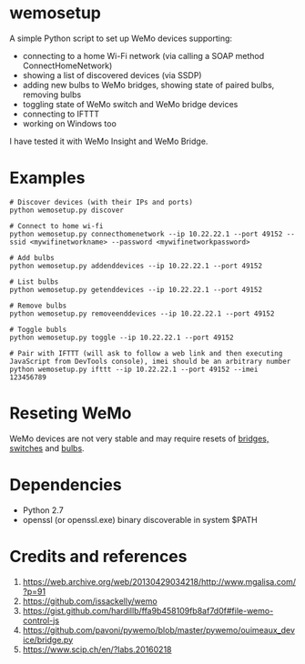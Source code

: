 # wemosetup
A simple Python script to set up WeMo devices supporting:
 - connecting to a home Wi-Fi network (via calling a SOAP method ConnectHomeNetwork)
 - showing a list of discovered devices (via SSDP)
 - adding new bulbs to WeMo bridges, showing state of paired bulbs, removing bulbs
 - toggling state of WeMo switch and WeMo bridge devices
 - connecting to IFTTT
 - working on Windows too

I have tested it with WeMo Insight and WeMo Bridge.

# Examples

```shell
# Discover devices (with their IPs and ports)
python wemosetup.py discover

# Connect to home wi-fi
python wemosetup.py connecthomenetwork --ip 10.22.22.1 --port 49152 --ssid <mywifinetworkname> --password <mywifinetworkpassword>

# Add bulbs
python wemosetup.py addenddevices --ip 10.22.22.1 --port 49152

# List bulbs
python wemosetup.py getenddevices --ip 10.22.22.1 --port 49152

# Remove bulbs
python wemosetup.py removeenddevices --ip 10.22.22.1 --port 49152

# Toggle bubls
python wemosetup.py toggle --ip 10.22.22.1 --port 49152

# Pair with IFTTT (will ask to follow a web link and then executing JavaScript from DevTools console), imei should be an arbitrary number 
python wemosetup.py ifttt --ip 10.22.22.1 --port 49152 --imei 123456789
```

# Reseting WeMo
WeMo devices are not very stable and may require resets of [bridges, switches](http://community.wemo.com/t5/WEMO-Application/WeMo-Resetting-the-Easy-Way/td-p/5016) and [bulbs](https://support.smartthings.com/hc/en-us/articles/204259040-Belkin-WeMo-LED-Bulb-F7C033-).

# Dependencies
- Python 2.7
- openssl (or openssl.exe) binary discoverable in system $PATH

# Credits and references
1. https://web.archive.org/web/20130429034218/http://www.mgalisa.com/?p=91
2. https://github.com/issackelly/wemo
3. https://gist.github.com/hardillb/ffa9b458109fb8af7d0f#file-wemo-control-js
4. https://github.com/pavoni/pywemo/blob/master/pywemo/ouimeaux_device/bridge.py
5. https://www.scip.ch/en/?labs.20160218
